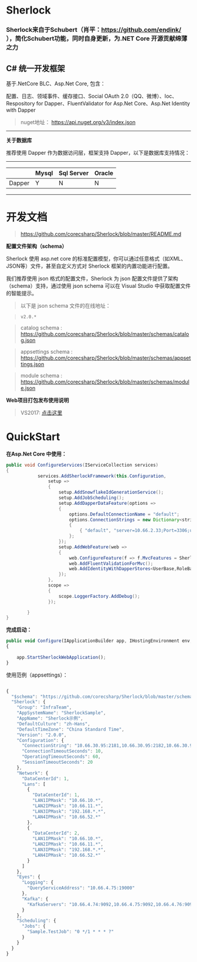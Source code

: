 # Sherlock
### Sherlock来自于Schubert（肖平：https://github.com/endink/ ），简化Schubert功能，同时自身更新，为.NET Core 开源贡献绵薄之力

## C# 统一开发框架

基于.NetCore BLC、Asp.Net Core, 包含：

配置、日志、领域事件、缓存接口、Social OAuth 2.0（QQ、微博）、Ioc、Respository for Dapper、FluentValidator for Asp.Net Core、Asp.Net Identity with Dapper


>nuget地址： https://api.nuget.org/v3/index.json

---

**关于数据库**   

推荐使用 Dapper 作为数据访问层，框架支持 Dapper，以下是数据库支持情况：   

---   


|               | Mysql  |  Sql Server | Oracle 
---------- |----------|--------------|------
Dapper  |      Y      |    N               |    N


---

# 开发文档

>https://github.com/corecsharp/Sherlock/blob/master/README.md

**配置文件架构（schema）**

Sherlock 使用 asp.net core 的标准配置模型，你可以通过任意格式（如XML、JSON等）文件，甚至自定义方式对 Sherlock 框架的内置功能进行配置。    

我们推荐使用 json 格式的配置文件，Sherlock 为 json 配置文件提供了架构（schema）支持，通过使用 json schema 可以在 Visual Studio 中获取配置文件的智能提示。   

>以下是 json schema 文件的在线地址：

>`v2.0.*`

>catalog schema : https://github.com/corecsharp/Sherlock/blob/master/schemas/catalog.json

>appsettings schema : https://github.com/corecsharp/Sherlock/blob/master/schemas/appsettings.json   

>module schema : https://github.com/corecsharp/Sherlock/blob/master/schemas/module.json


**Web项目打包发布使用说明** 
> VS2017:
[点击这里](https://github.com/corecsharp/Sherlock/blob/master/src/Tools/Sherlock.Framework.Modularity.Tools.Vs2017/ReadMe.md)

# QuickStart

**在Asp.Net Core 中使用：**

```java
public void ConfigureServices(IServiceCollection services)
{
            services.AddSherlockFramework(this.Configuration,
                setup =>
                {
                    setup.AddSnowflakeIdGenerationService();
                    setup.AddJobScheduling();
                    setup.AddDapperDataFeature(options =>
                    {
                        options.DefaultConnectionName = "default";
                        options.ConnectionStrings = new Dictionary<string, string>
                        {
                            { "default", "server=10.66.2.33;Port=3306;user id=root;password=setpay@123;database=test_identity;" }
                        };
                    });
                    setup.AddWebFeature(web =>
                    {
                        web.ConfigureFeature(f => f.MvcFeatures = Sherlock.Framework.Web.MvcFeatures.Full);
                        web.AddFluentValidationForMvc();                        
                        web.AddIdentityWithDapperStores<UserBase,RoleBase, DapperIdentityService>();
                    });
                },
                scope =>
                {
                    scope.LoggerFactory.AddDebug();
                });

        }
}
```
**完成启动：**

```javascript
public void Configure(IApplicationBuilder app, IHostingEnvironment env, ILoggerFactory loggerFactory)
{
   
    app.StartSherlockWebApplication();
}
```



使用范例（appsettings）：
```javascript

{
  "$schema": "https://github.com/corecsharp/Sherlock/blob/master/schemas/appsettings.json",
  "Sherlock": {
    "Group": "InfraTeam",
    "AppSystemName": "SherlockSample",
    "AppName": "Sherlock示例",
    "DefaultCulture": "zh-Hans",
    "DefaultTimeZone": "China Standard Time",
    "Version": "2.0.0",
    "Configuration": {
      "ConnectionString": "10.66.30.95:2181,10.66.30.95:2182,10.66.30.95:2183",
      "ConnectionTimeoutSeconds": 10,
      "OperatingTimeoutSeconds": 60,
      "SessionTimeoutSeconds": 20
    },
    "Network": {
      "DataCenterId": 1,
      "Lans": [
        {
          "DataCenterId": 1,
          "LAN1IPMask": "10.66.10.*",
          "LAN2IPMask": "10.66.11.*",
          "LAN3IPMask": "192.168.*.*",
          "LAN4IPMask": "10.66.52.*"
        },
        {
          "DataCenterId": 2,
          "LAN1IPMask": "10.66.10.*",
          "LAN2IPMask": "10.66.11.*",
          "LAN3IPMask": "192.168.*.*",
          "LAN4IPMask": "10.66.52.*"
        }
      ]
    },
    "Eyes": {
      "Logging": {
        "QueryServiceAddress": "10.66.4.75:19000"
      },
      "Kafka": {
        "KafkaServers": "10.66.4.74:9092,10.66.4.75:9092,10.66.4.76:9092"
      }
    },
    "Scheduling": {
      "Jobs": {
        "Sample.TestJob": "0 */1 * * * ?"
      }
    }
  }
}



```

